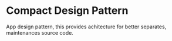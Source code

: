 # Compact Design Pattern

App design pattern, this provides achitecture for better separates, maintenances source code.
